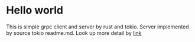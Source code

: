 # Hello world

This is simple grpc client and server by rust and tokio.
Server implemented by source tokio readme.md. Look up more detail by [link](https://github.com/hyperium/tonic/blob/master/examples/helloworld-tutorial.md)
